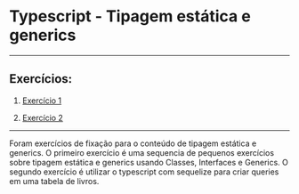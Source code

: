 # Typescript - Tipagem estática e generics

---

## Exercícios:

1. [Exercício 1](./exercise_1/)

2. [Exercício 2](./exercise_2/)

---

Foram exercícios de fixação para o conteúdo de tipagem estática e generics. O primeiro exercício é uma sequencia de pequenos exercícios sobre tipagem estática e generics usando Classes, Interfaces e Generics. O segundo exercício é utilizar o typescript com sequelize para criar queries em uma tabela de livros.

